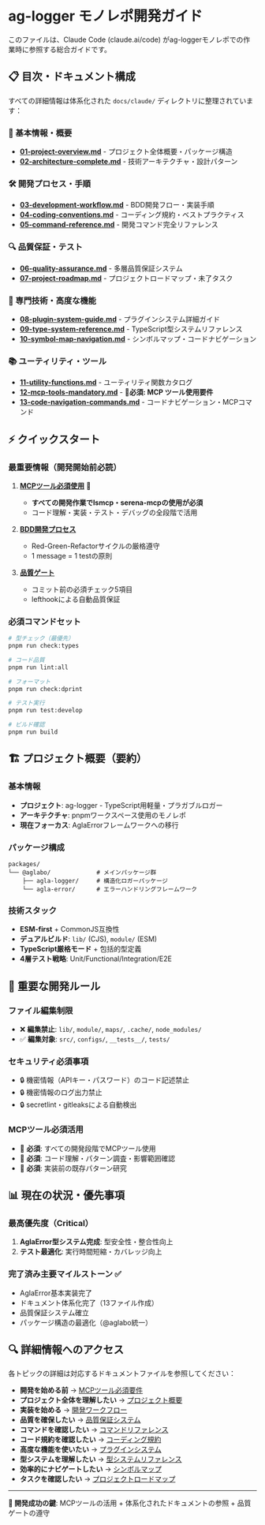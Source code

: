 # ag-logger モノレポ開発ガイド

このファイルは、Claude Code (claude.ai/code) がag-loggerモノレポでの作業時に参照する総合ガイドです。

## 📋 目次・ドキュメント構成

すべての詳細情報は体系化された `docs/claude/` ディレクトリに整理されています：

### 🚀 基本情報・概要

- **[01-project-overview.md](docs/claude/01-project-overview.md)** - プロジェクト全体概要・パッケージ構造
- **[02-architecture-complete.md](docs/claude/02-architecture-complete.md)** - 技術アーキテクチャ・設計パターン

### 🛠️ 開発プロセス・手順

- **[03-development-workflow.md](docs/claude/03-development-workflow.md)** - BDD開発フロー・実装手順
- **[04-coding-conventions.md](docs/claude/04-coding-conventions.md)** - コーディング規約・ベストプラクティス
- **[05-command-reference.md](docs/claude/05-command-reference.md)** - 開発コマンド完全リファレンス

### 🔍 品質保証・テスト

- **[06-quality-assurance.md](docs/claude/06-quality-assurance.md)** - 多層品質保証システム
- **[07-project-roadmap.md](docs/claude/07-project-roadmap.md)** - プロジェクトロードマップ・未了タスク

### 🔧 専門技術・高度な機能

- **[08-plugin-system-guide.md](docs/claude/08-plugin-system-guide.md)** - プラグインシステム詳細ガイド
- **[09-type-system-reference.md](docs/claude/09-type-system-reference.md)** - TypeScript型システムリファレンス
- **[10-symbol-map-navigation.md](docs/claude/10-symbol-map-navigation.md)** - シンボルマップ・コードナビゲーション

### 📚 ユーティリティ・ツール

- **[11-utility-functions.md](docs/claude/11-utility-functions.md)** - ユーティリティ関数カタログ
- **[12-mcp-tools-mandatory.md](docs/claude/12-mcp-tools-mandatory.md)** - **🔴必須: MCP ツール使用要件**
- **[13-code-navigation-commands.md](docs/claude/13-code-navigation-commands.md)** - コードナビゲーション・MCPコマンド

## ⚡ クイックスタート

### 最重要情報（開発開始前必読）

1. **[MCPツール必須使用](docs/claude/12-mcp-tools-mandatory.md)** 🔴
   - **すべての開発作業でlsmcp・serena-mcpの使用が必須**
   - コード理解・実装・テスト・デバッグの全段階で活用

2. **[BDD開発プロセス](docs/claude/03-development-workflow.md)**
   - Red-Green-Refactorサイクルの厳格遵守
   - 1 message = 1 testの原則

3. **[品質ゲート](docs/claude/06-quality-assurance.md)**
   - コミット前の必須チェック5項目
   - lefthookによる自動品質保証

### 必須コマンドセット

```bash
# 型チェック（最優先）
pnpm run check:types

# コード品質
pnpm run lint:all

# フォーマット
pnpm run check:dprint

# テスト実行
pnpm run test:develop

# ビルド確認
pnpm run build
```

## 🏗️ プロジェクト概要（要約）

### 基本情報

- **プロジェクト**: ag-logger - TypeScript用軽量・プラガブルロガー
- **アーキテクチャ**: pnpmワークスペース使用のモノレポ
- **現在フォーカス**: AglaErrorフレームワークへの移行

### パッケージ構成

```
packages/
└── @aglabo/             # メインパッケージ群
    ├── agla-logger/     # 構造化ロガーパッケージ
    └── agla-error/      # エラーハンドリングフレームワーク
```

### 技術スタック

- **ESM-first** + CommonJS互換性
- **デュアルビルド**: `lib/` (CJS), `module/` (ESM)
- **TypeScript厳格モード** + 包括的型定義
- **4層テスト戦略**: Unit/Functional/Integration/E2E

## 🎯 重要な開発ルール

### ファイル編集制限

- ❌ **編集禁止**: `lib/`, `module/`, `maps/`, `.cache/`, `node_modules/`
- ✅ **編集対象**: `src/`, `configs/`, `__tests__/`, `tests/`

### セキュリティ必須事項

- 🔒 機密情報（APIキー・パスワード）のコード記述禁止
- 🔒 機密情報のログ出力禁止
- 🔒 secretlint・gitleaksによる自動検出

### MCPツール必須活用

- 🔴 **必須**: すべての開発段階でMCPツール使用
- 🔴 **必須**: コード理解・パターン調査・影響範囲確認
- 🔴 **必須**: 実装前の既存パターン研究

## 📊 現在の状況・優先事項

### 最高優先度（Critical）

1. **AglaError型システム完成**: 型安全性・整合性向上
2. **テスト最適化**: 実行時間短縮・カバレッジ向上

### 完了済み主要マイルストーン ✅

- AglaError基本実装完了
- ドキュメント体系化完了（13ファイル作成）
- 品質保証システム確立
- パッケージ構造の最適化（@aglabo統一）

## 🔍 詳細情報へのアクセス

各トピックの詳細は対応するドキュメントファイルを参照してください：

- **開発を始める前** → [MCPツール必須要件](docs/claude/12-mcp-tools-mandatory.md)
- **プロジェクト全体を理解したい** → [プロジェクト概要](docs/claude/01-project-overview.md)
- **実装を始める** → [開発ワークフロー](docs/claude/03-development-workflow.md)
- **品質を確保したい** → [品質保証システム](docs/claude/06-quality-assurance.md)
- **コマンドを確認したい** → [コマンドリファレンス](docs/claude/05-command-reference.md)
- **コード規約を確認したい** → [コーディング規約](docs/claude/04-coding-conventions.md)
- **高度な機能を使いたい** → [プラグインシステム](docs/claude/08-plugin-system-guide.md)
- **型システムを理解したい** → [型システムリファレンス](docs/claude/09-type-system-reference.md)
- **効率的にナビゲートしたい** → [シンボルマップ](docs/claude/10-symbol-map-navigation.md)
- **タスクを確認したい** → [プロジェクトロードマップ](docs/claude/07-project-roadmap.md)

---

**🎯 開発成功の鍵**: MCPツールの活用 + 体系化されたドキュメントの参照 + 品質ゲートの遵守
